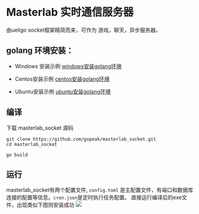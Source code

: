 
# Masterlab 实时通信服务器

由ueligo socket框架精简而来，可作为 游戏，聊天，异步服务器。
 
## golang 环境安装： 
   * Windows 安装示例 [windows安装golang环境](windows安装golang环境)  
   
  
   * Centos安装示例 [centos安装golang环境](centos安装golang环境)  
  
  

   * Ubuntu安装示例 [ubuntu安装golang环境](ubuntu安装golang环境)  

  

## 编译
下载 masterlab_socket 源码
```
git clone https://github.com/gopeak/masterlab_socket.git
cd masterlab_socket

go build
```

## 运行
masterlab_socket有两个配置文件, `config.toml` 是主配置文件，有端口和数据库连接的配置等信息。`cron.json`是定时执行任务配置。
直接运行编译后的exe文件，出现类似下图则安装成功
   ![](http://www.masterlab.vip/docs/images/masterlab_socket/masterlab_socket_win.png)  


 
